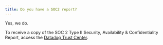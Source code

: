 ```yaml
---
title: Do you have a SOC2 report?
---
```


Yes, we do.

To receive a copy of the SOC 2 Type II Security, Availability & Confidentiality Report, access the [Datadog Trust Center][1].

[1]: https://trust.datadoghq.com/
